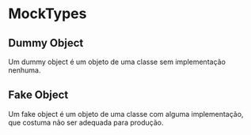 # MockTypes

## Dummy Object

Um dummy object é um objeto de uma classe sem implementação nenhuma.

## Fake Object

Um fake object é um objeto de uma classe com alguma implementação, que costuma não ser adequada para produção.
